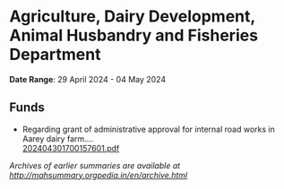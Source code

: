 # Agriculture, Dairy Development, Animal Husbandry and Fisheries Department

**Date Range**: 29 April 2024 - 04 May 2024


## Funds
- Regarding grant of administrative approval for internal road works in Aarey dairy farm....\
  [202404301700157601.pdf](https://gr.maharashtra.gov.in/Site/Upload/Government%20Resolutions/English/202404301700157601.pdf)


*Archives of earlier summaries are available at http://mahsummary.orgpedia.in/en/archive.html*